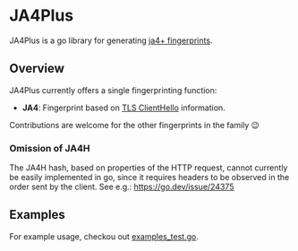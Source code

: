 # JA4Plus

JA4Plus is a go library for generating [ja4+ fingerprints](https://github.com/FoxIO-LLC/ja4).

## Overview

JA4Plus currently offers a single fingerprinting function:
- **JA4**: Fingerprint based on [TLS ClientHello](https://pkg.go.dev/crypto/tls#ClientHelloInfo) information.

Contributions are welcome for the other fingerprints in the family 😉

### Omission of JA4H

The JA4H hash, based on properties of the HTTP request, cannot currently be easily implemented in go, since it requires
headers to be observed in the order sent by the client. See e.g.: https://go.dev/issue/24375

## Examples

For example usage, checkou out [examples_test.go](./examples_test.go).
